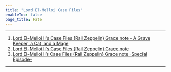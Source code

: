 ```yaml
---
title: "Lord El-Melloi Case Files"
enableToc: false
page_title: Fate
---
```


***

1. <a href="https://anilist.co/anime/106862/Lord-ElMelloi-IIs-Case-Files-Rail-Zeppelin-Grace-note--A-Grave-Keeper-a-Cat-and-a-Mage/" target="_blank" rel="noopener"><span>Lord El-Melloi II's Case Files {Rail Zeppelin} Grace note - A Grave Keeper, a Cat, and a Mage</span> </a>
2. <a href="https://anilist.co/anime/106918/Lord-ElMelloi-IIs-Case-Files-Rail-Zeppelin-Grace-note/" target="_blank" rel="noopener"><span>Lord El-Melloi II's Case Files {Rail Zeppelin} Grace note</span> </a>
3. <a href="https://anilist.co/anime/136344/Lord-ElMelloi-IIs-Case-Files-Rail-Zeppelin-Grace-note-Special-Episode/" target="_blank" rel="noopener"><span>Lord El-Melloi II’s Case Files {Rail Zeppelin} Grace note -Special Episode-</span> </a>

***



